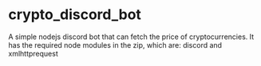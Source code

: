 # crypto_discord_bot
A simple nodejs discord bot that can fetch the price of cryptocurrencies. It has the required node modules in the zip, which are: discord and xmlhttprequest
